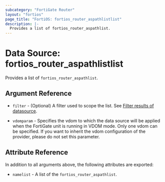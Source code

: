 ```yaml
---
subcategory: "FortiGate Router"
layout: "fortios"
page_title: "FortiOS: fortios_router_aspathlistlist"
description: |-
  Provides a list of fortios_router_aspathlist.
---
```


# Data Source: fortios_router_aspathlistlist
Provides a list of `fortios_router_aspathlist`.

## Argument Reference

* `filter` - (Optional) A filter used to scope the list. See [Filter results of datasource](https://registry.terraform.io/providers/fortinetdev/fortios/latest/docs/guides/fgt_filter).

* `vdomparam` - Specifies the vdom to which the data source will be applied when the FortiGate unit is running in VDOM mode. Only one vdom can be specified. If you want to inherit the vdom configuration of the provider, please do not set this parameter.

## Attribute Reference

In addition to all arguments above, the following attributes are exported:

* `namelist` -  A list of the `fortios_router_aspathlist`.
